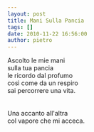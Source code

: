 ```yaml
---
layout: post
title: Mani Sulla Pancia
tags: []
date: 2010-11-22 16:56:00
author: pietro
---
```

Ascolto le mie mani <br/>sulla tua pancia<br/>le ricordo dal profumo<br/>così come da un respiro<br/>sai percorrere una vita.<br/><br/><br/>Una accanto all'altra<br/>col vapore che mi acceca.<br/>
